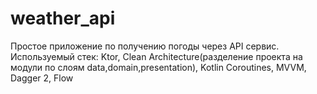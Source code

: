 # weather_api
Простое приложение по получению погоды через API сервис.
Используемый стек:
Ktor,
Clean Architecture(разделение проекта на модули по слоям data,domain,presentation),
Kotlin Coroutines,
MVVM,
Dagger 2,
Flow

